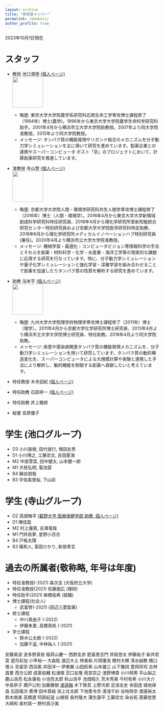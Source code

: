 ```yaml
---
layout: archive
title: "研究室メンバー"
permalink: /members/
author_profile: true
---
```


2023年10月1日現在  

# スタッフ
- 教授 池口満徳 [(個人ページ)](http://www.tsurumi.yokohama-cu.ac.jp/bioinfo/self_introduction/Ikeguchi/index.html)<br>
<img src="https://github.com/ycu-iil/testpage.github.io/blob/master/images/ikeguchi.jpg?raw=true" width="100"><br>
   - 略歴: 東京大学大学院農学系研究科応用生命工学専攻博士課程修了（1994年）博士(農学)。1996年から東京大学大学院農学生命科学研究科助手。2001年4月から横浜市立大学大学院助教授。2007年より同大学院准教授。2015年より同大学院教授。
   - メッセージ: タンパク質の機能発現やリガンド結合のメカニズムを分子動力学シミュレーションを主に用いて研究を進めています。製薬企業との連携やスーパーコンピュータ ポスト「京」のプロジェクトにおいて、計算創薬研究を推進しています。

- 准教授 寺山慧 [(個人ページ)](https://sites.google.com/site/terayamaweb)<br>
<img src="https://github.com/ycu-iil/testpage.github.io/blob/master/images/terayama.jpg?raw=true" width="100"><br>
   - 略歴: 京都大学大学院人間・環境学研究科共生人間学専攻博士課程修了（2016年）博士（人間・環境学）。2016年4月から東京大学大学新領域創成科学研究科特任研究員、2018年4月から理化学研究所革新知能統合研究センター特別研究員および京都大学大学院医学研究科特定助教、2018年6月から理化学研究所メディカルイノベーションハブ特別研究員(兼任)。2020年4月より横浜市立大学大学院准教授。
   - メッセージ: 機械学習・最適化・コンピュータビジョン等情報科学の手法とそれらを創薬・材料科学・化学・水産業・海洋工学等の現実的な課題に応用する研究を行なっています。特に、分子動力学シミュレーションや量子化学シミュレーションと強化学習・深層学習を組み合わせることで創薬を加速したりタンパク質の性質を解析する研究を進めています。

- 助教 浴本亨 [(個人ページ)](https://researchmap.jp/toru_ekimoto)<br>
<img src="https://github.com/ycu-iil/testpage.github.io/blob/master/images/ekimoto.jpg?raw=true" width="100"><br>
   - 略歴: 九州大学大学院理学府物理学専攻博士課程修了（2011年）博士（理学）。2011年4月から京都大学化学研究所博士研究員、2013年4月より横浜市立大学大学院博士研究員、特任助教。2018年4月より同大学院助教。
   - メッセージ: 疾患や感染病関連タンパク質の機能発現メカニズムを、分子動力学シミュレーションを用いて研究しています。タンパク質の動的構造変化を、スーパーコンピュータによる大規模計算や実験と連携した手法により解析し、動的機能を制御する創薬へ貢献したいと考えています。

- 特任教授 木寺詔紀 [(個人ページ)](http://www.tsurumi.yokohama-cu.ac.jp/bioinfo/self_introduction/Kidera/index.html)
- 特任助教 石田祥一 [(個人ページ)](https://sishida21.github.io/about/)
- 特任助教 井上雅郎
- 秘書 宮原優子

# 学生 (池口グループ)
- D3 小川直樹, 田代俊行, 増田友秀 
- D1 小川博之, 工藤崇文, 吉田夏海
- M2 中居雪菜, 田中健太, 山本健一郎
- M1 大枝弘明, 菊池碧
- B4 鍋谷朋哉
- B3 宇佐美里桜, 下山彩

# 学生 (寺山グループ)
- D2 高畑脩平 [(藍野大学 医療保健学部 助教, 個人ページ)](https://researchmap.jp/takahatashuhei)
- D1 陳佳盈
- M2 村上優貴, 吉澤竜哉
- M1 門井辰夢, 星野小百合
- B4 戸板太陽
- B3 庵和人, 富田ひかり, 新居孝玄

# 過去の所属者(敬称略, 年号は年度)
- 特任准教授(-2021) 森次圭 (大阪府立大学)
- 特任准教授(2021) 佐藤朋広 (理研)
- 特任助手(2021) 柴橋佑希 (就職)
- 博士課程(社会人)
   - 武富啓(-2021) (田辺三菱製薬) 
- 修士課程 
   - 中川真由子 (-2022)
   - 伊藤朱里, 高橋真帆 (-2021)
- 学士課程
   - 鈴木公太朗 (-2022)
   - 加藤千遥, 中林裕人 (-2021)


安藤美波	波多野真依	稲荷山慶一	西野圭彦	肥喜里志門
井阪悠太	伊藤祐子	新井若菜	望月彩加	小甲裕一
大森聡	渡辺大土	林美和	片岡優浩	樫村大輝
清水誠教	橋口惟斗	吉留崇	西羽美	井田洋一
伊東翼	山田航希	山本雄三	山下雅詞	豊岡将司
古林昌憲	西方公郎	成富佑輔	松浦傑	苙口友隆
雨宮崇之	浅野博貴	小川明男	平山裕之	鹿山浩亮
松永康佑	小池亮太郎	秋山浩平	池畑昭久	荒木秀美
今村有希	小川大介	中島恭子	橋戸公則	加藤雅樹
[渡邉融](http://www.tsurumi.yokohama-cu.ac.jp/bioinfo/self_introduction/tohru/index.html)	木下賢吾	上野次郎	定浪圭史	寺田透
城地保昌	石田竜次	黄博	田中真結	渕上壮太郎
下地恵令奈	湯浅千紗	谷地玲奈	渡邊裕太	鈴木南美
高橋遼	阿部紀遥	山根努	長村隆大	蒲生康平
工藤崇文	染谷拓	斎藤悠里	大崎和	奥村真一
野村真沙美
